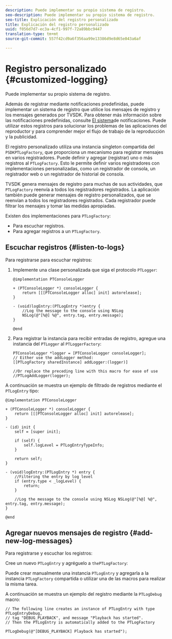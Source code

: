 ```yaml
---
description: Puede implementar su propio sistema de registro.
seo-description: Puede implementar su propio sistema de registro.
seo-title: Explicación del registro personalizado
title: Explicación del registro personalizado
uuid: f056d7d7-ec3a-4cf1-997f-72a89bbc9447
translation-type: tm+mt
source-git-commit: 557f42cd9a6f356aa99e13386d9e8d65e043a6af

---
```



# Registro personalizado {#customized-logging}

Puede implementar su propio sistema de registro.

Además de registrar mediante notificaciones predefinidas, puede implementar un sistema de registro que utilice los mensajes de registro y los mensajes generados por TVSDK. Para obtener más información sobre las notificaciones predefinidas, consulte [El sistema](https://help.adobe.com/en_US/primetime/psdk/ios/index.html#PSDKs-concept-The_Notification_System)de notificaciones. Puede utilizar estos registros para solucionar los problemas de las aplicaciones del reproductor y para comprender mejor el flujo de trabajo de la reproducción y la publicidad.

El registro personalizado utiliza una instancia singleton compartida del `PSDKPTLogFactory`, que proporciona un mecanismo para registrar mensajes en varios registradores. Puede definir y agregar (registrar) uno o más registros al `PTLogFactory`. Esto le permite definir varios registradores con implementaciones personalizadas, como un registrador de consola, un registrador web o un registrador de historial de consola.

TVSDK genera mensajes de registro para muchas de sus actividades, que `PTLogFactory` reenvía a todos los registradores registrados. La aplicación también puede generar mensajes de registro personalizados, que se reenvían a todos los registradores registrados. Cada registrador puede filtrar los mensajes y tomar las medidas apropiadas.

Existen dos implementaciones para `PTLogFactory`:

* Para escuchar registros.
* Para agregar registros a un `PTLogFactory`.

## Escuchar registros {#listen-to-logs}

Para registrarse para escuchar registros:
1. Implemente una clase personalizada que siga el protocolo `PTLogger`:

   ```
   @implementation PTConsoleLogger 
   
   + (PTConsoleLogger *) consoleLogger { 
       return [[[PTConsoleLogger alloc] init] autorelease]; 
   } 
   
   - (void)logEntry:(PTLogEntry *)entry { 
       //Log the message to the console using NSLog  
       NSLog(@"[%@] %@", entry.tag, entry.message); 
   } 
   
   @end
   ```

1. Para registrar la instancia para recibir entradas de registro, agregue una instancia del `PTLogger` al `PTLoggerFactory`:

   ```
   PTConsoleLogger *logger = [PTConsoleLogger consoleLogger]; 
   // Either use the addLogger method: 
   [[PTLogFactory sharedInstance] addLogger:(logger)] 
   
   //Or replace the preceding line with this macro for ease of use 
   //PTLogAddLogger(logger); 
   ```

<!--<a id="example_3738B5A8B4C048D28695E62297CF39E3"></a>-->

A continuación se muestra un ejemplo de filtrado de registros mediante el `PTLogEntry` tipo:

```
@implementation PTConsoleLogger 
 
+ (PTConsoleLogger *) consoleLogger { 
    return [[[PTConsoleLogger alloc] init] autorelease]; 
} 
 
- (id) init { 
    self = [super init]; 
 
    if (self) { 
        self.logLevel = PTLogEntryTypeInfo; 
    } 
 
    return self; 
} 
 
- (void)logEntry:(PTLogEntry *) entry { 
    //Filtering the entry by log level  
    if (entry.type < _logLevel) { 
        return; 
    } 
 
    //Log the message to the console using NSLog NSLog(@"[%@] %@", entry.tag, entry.message); 
} 
 
@end
```

## Agregar nuevos mensajes de registro {#add-new-log-messages}

Para registrarse y escuchar los registros:

Cree un nuevo `PTLogEntry` y agréguelo a `thePTLogFactory`:

Puede crear manualmente una instancia `PTLogEntry` y agregarla a la instancia `PTLogFactory` compartida o utilizar una de las macros para realizar la misma tarea.

A continuación se muestra un ejemplo del registro mediante la `PTLogDebug` macro:

<!--<a id="example_F014436E1686468F941F4EBD1A21B18E"></a>-->

```
// The following line creates an instance of PTLogEntry with type PTLogEntryDebug, 
// tag "DEBUG_PLAYBACK", and message "Playback has started". 
// Then the PTLogEntry is automatically added to the PTLogFactory  
 
PTLogDebug(@"[DEBUG_PLAYBACK] Playback has started");
```
